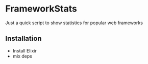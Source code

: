 # FrameworkStats

Just a quick script to show statistics for popular web frameworks

## Installation

- Install Elixir
- mix deps


